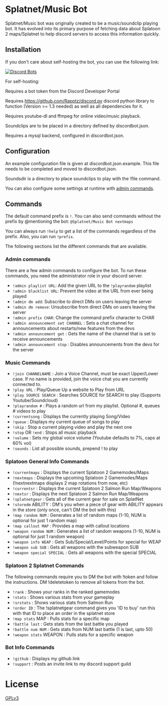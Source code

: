 # Splatnet/Music Bot
Splatnet/Music bot was originally created to be a music/soundclip playing bot. It 
has evolved into its primary purpose of fetching data about Splatoon 2 
maps/Splatnet to help discord servers to access this information 
quickly.

## Installation

If you don't care about self-hosting the bot, you can use the following link:

[![Discord Bots](https://discordbots.org/api/widget/542488723128844312.svg)](https://discordbots.org/bot/542488723128844312)

For self-hosting:

Requires a bot token from the Discord Developer Portal

Requires https://github.com/Rapptz/discord.py discord python library to 
function (Version >= 1.3 needed) as well as all dependencies for it.

Requires youtube-dl and ffmpeg for online video/music playback.

Soundclips are to be placed in a directory defined by discordbot.json.

Requires a mysql backend, configured in discordbot.json.

## Configuration
An example configuration file is given at discordbot.json.example.
This file needs to be completed and moved to discordbot.json.

Soundsdir is a directory to place soundclips to play with the !file
command.

You can also configure some settings at runtime with [admin commands](#admin-commands).

## Commands

The default command prefix is `!`. You can also send commands without the prefix by @mentioning the bot:
```@Splatnet/Music Bot nextmaps```

You can always run `!help` to get a list of the commands regardless of the prefix. Also, you can run
`!prefix`. 

The following sections list the different commands that are available.

### Admin commands

There are a few admin commands to configure the bot. To run these commands, you need the administrator role in your discord server.

 - `!admin playlist URL`: Add the given URL to the `!playrandom` playlist
 - `!admin blacklist URL`: Prevent the video at the URL from ever being played
 - `!admin dm add`: Subscribe to direct DMs on users leaving the server
 - `!admin dm remove`: Unsubscribe from direct DMs on users leaving the server
 - `!admin prefix CHAR`: Change the command prefix character to CHAR
 - `!admin announcement set CHANNEL` : Sets a chat channel for announcements about restarts/new features from the devs
 - `!admin announcement get` : Gets the name of the channel that is set to receive announcements
 - `!admin announcement stop` : Disables announcements from the devs for the server

### Music Commands

 - `!join CHANNELNAME` : Join a Voice Channel, must be exact Upper/Lower case. If no name is provided, join the voice chat you
   are currently connected to.
 - `!play URL` : Play/Queue Up a website to Play from URL
 - `!play SOURCE SEARCH` : Searches SOURCE for SEARCH to play (Supports Youtube/Soundcloud)
 - `!playrandom #` : Plays a random url from my playlist. Optional #, queues # videos to play
 - `!currentsong` : Displays the currently playing Song/Video
 - `!queue` : Displays my current queue of songs to play
 - `!skip` : Stop a current playing video and play the next one
 - `!stop` OR `!end` : Stops all music playback
 - `!volume` : Sets my global voice volume (Youtube defaults to 7%, caps at 60% vol)
 - `!sounds` : List all possible sounds, prepend ! to play
 
### Splatoon General Info Commands

 - `!currentmaps` : Displays the current Splatoon 2 Gamemodes/Maps
 - `!nextmaps` : Displays the upcoming Splatoon 2 Gamemodes/Maps (!nextnextmaps displays 2 map rotations from now, etc)
 - `!currentsr` : Displays the current Splatoon 2 Salmon Run Map/Weapons
 - `!nextsr` : Displays the next Splatoon 2 Salmon Run Map/Weapons
 - `!splatnetgear` : Gets all of the current gear for sale on SplatNet
 - `!storedm` ABILITY : DM's you when a piece of gear with ABILITY appears in the store (only once, can't DM the bot with this)
 - `!map random NUM` : Generates a list of random maps (1-10, NUM is optional for just 1 random map)
 - `!map callout MAP` : Provides a map with callout locations
 - `!weapon random NUM` : Generates a list of random weapons (1-10, NUM is optional for just 1 random weapon)
 - `!weapon info WEAP` : Gets Sub/Special/Level/Points for special for WEAP
 - `!weapon sub SUB` : Gets all weapons with the subweapon SUB
 - `!weapon special SPECIAL` : Gets all weapons with the special SPECIAL
 
### Splatoon 2 Splatnet Commands

The following commands require you to DM the bot with !token and follow the instructions. DM !deletetoken to remove all tokens from the bot.

 - `!rank` : Shows your ranks in the ranked gamemodes
 - `!stats` : Shows various stats from your gameplay
 - `!srstats` : Shows various stats from Salmon Run
 - `!order ID` : The !splatnetgear command gives you 'ID to buy' run this with that ID to place an order in the splatnet store
 - `!map stats` MAP : Pulls stats for a specific map
 - `!battle last` : Gets stats from the last battle you played
 - `!battle num NUM` : Gets stats from NUM last battle (1 is last, upto 50)
 - `!weapon stats` WEAPON : Pulls stats for a specific weapon

 ### Bot Info Commands
 
 - `!github` : Displays my github link
 - `!support` : Posts an invite link to my discord support guild

# License

[GPLv3](https://www.gnu.org/licenses/gpl-3.0.html)

